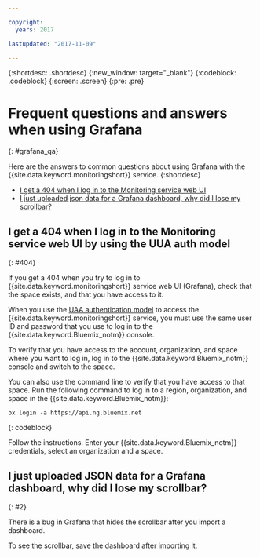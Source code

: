 ```yaml
---

copyright:
  years: 2017

lastupdated: "2017-11-09"

---
```



{:shortdesc: .shortdesc}
{:new_window: target="_blank"}
{:codeblock: .codeblock}
{:screen: .screen}
{:pre: .pre}


# Frequent questions and answers when using Grafana
{: #grafana_qa}

Here are the answers to common questions about using Grafana with the {{site.data.keyword.monitoringshort}} service. 
{:shortdesc}

* [I get a 404 when I log in to the Monitoring service web UI](/docs/services/cloud-monitoring/qa/grafana_qa.html#404)
* [I just uploaded json data for a Grafana dashboard, why did I lose my scrollbar?](/docs/services/cloud-monitoring/qa/grafana_qa.html#2)


## I get a 404 when I log in to the Monitoring service web UI by using the UUA auth model
{: #404}

If you get a 404 when you try to log in to {{site.data.keyword.monitoringshort}} service web UI (Grafana), check that the space exists, and that you have access to it.

When you use the [UAA authentication model](/docs/services/cloud-monitoring/security/auth_uaa.html#auth_uaa) to access the {{site.data.keyword.monitoringshort}} service, you must use the same user ID and password that you use to log in to the {{site.data.keyword.Bluemix_notm}} console. 

To verify that you have access to the account, organization, and space where you want to log in, log in to the {{site.data.keyword.Bluemix_notm}} console and switch to the space. 

You can also use the command line to verify that you have access to that space. Run the following command to log in to a region, organization, and space in the {{site.data.keyword.Bluemix_notm}}:

```
bx login -a https://api.ng.bluemix.net
```
{: codeblock}

Follow the instructions. Enter your {{site.data.keyword.Bluemix_notm}} credentials, select an organization and a space.


## I just uploaded JSON data for a Grafana dashboard, why did I lose my scrollbar?
{: #2}

There is a bug in Grafana that hides the scrollbar after you import a dashboard. 

To see the scrollbar, save the dashboard after importing it. 







